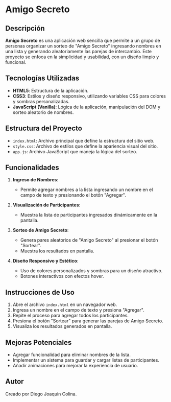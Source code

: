 # Amigo Secreto

## Descripción

**Amigo Secreto** es una aplicación web sencilla que permite a un grupo de personas organizar un sorteo de "Amigo Secreto" ingresando nombres en una lista y generando aleatoriamente las parejas de intercambio. Este proyecto se enfoca en la simplicidad y usabilidad, con un diseño limpio y funcional.

## Tecnologías Utilizadas

- **HTML5**: Estructura de la aplicación.
- **CSS3**: Estilos y diseño responsivo, utilizando variables CSS para colores y sombras personalizadas.
- **JavaScript (Vanilla)**: Lógica de la aplicación, manipulación del DOM y sorteo aleatorio de nombres.

## Estructura del Proyecto

- `index.html`: Archivo principal que define la estructura del sitio web.
- `style.css`: Archivo de estilos que define la apariencia visual del sitio.
- `app.js`: Archivo JavaScript que maneja la lógica del sorteo.

## Funcionalidades

1. **Ingreso de Nombres**:

   - Permite agregar nombres a la lista ingresando un nombre en el campo de texto y presionando el botón "Agregar".

2. **Visualización de Participantes**:

   - Muestra la lista de participantes ingresados dinámicamente en la pantalla.

3. **Sorteo de Amigo Secreto**:

   - Genera pares aleatorios de "Amigo Secreto" al presionar el botón "Sortear".
   - Muestra los resultados en pantalla.

4. **Diseño Responsivo y Estético**:

   - Uso de colores personalizados y sombras para un diseño atractivo.
   - Botones interactivos con efectos hover.

## Instrucciones de Uso

1. Abre el archivo `index.html` en un navegador web.
2. Ingresa un nombre en el campo de texto y presiona "Agregar".
3. Repite el proceso para agregar todos los participantes.
4. Presiona el botón "Sortear" para generar las parejas de Amigo Secreto.
5. Visualiza los resultados generados en pantalla.

## Mejoras Potenciales

- Agregar funcionalidad para eliminar nombres de la lista.
- Implementar un sistema para guardar y cargar listas de participantes.
- Añadir animaciones para mejorar la experiencia de usuario.

## Autor

Creado por Diego Joaquin Colina.
